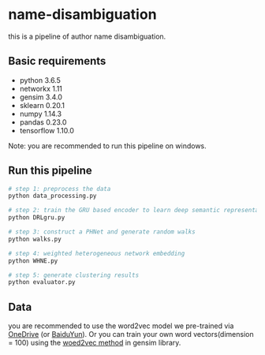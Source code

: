# name-disambiguation
this is a pipeline of author name disambiguation.

## Basic requirements

* python 3.6.5
* networkx 1.11
* gensim 3.4.0
* sklearn 0.20.1
* numpy 1.14.3
* pandas 0.23.0
* tensorflow 1.10.0

Note: you are recommended to run this pipeline on windows.

## Run this pipeline
```bash
# step 1: preprocess the data
python data_processing.py

# step 2: train the GRU based encoder to learn deep semantic representations
python DRLgru.py 

# step 3: construct a PHNet and generate random walks
python walks.py

# step 4: weighted heterogeneous network embedding
python WHNE.py

# step 5: generate clustering results
python evaluator.py
```


## Data

 you are recommended to use the word2vec model we pre-trained via [OneDrive](https://1drv.ms/u/s!AvNheLYVCGGGayqTjhiXoOgRc9w) (or [BaiduYun](https://pan.baidu.com/s/18nTdRcmZ4sKz7RbmrCIfWA)).  Or you can train your own word vectors(dimension = 100) using the [woed2vec method](https://radimrehurek.com/gensim/models/word2vec.html) in gensim library.

